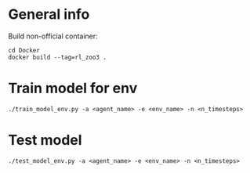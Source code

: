 # General info

Build non-official container:

```
cd Docker
docker build --tag=rl_zoo3 .
```

# Train model for env

```
./train_model_env.py -a <agent_name> -e <env_name> -n <n_timesteps>
```

# Test model

```
./test_model_env.py -a <agent_name> -e <env_name> -n <n_timesteps>
```